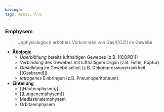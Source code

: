 ```yaml
---
bazinga: 
tags: m/m25, f/🫁
---
```

### Emphysem
> Unphysiologisch erhöhtes Vorkommen von Gas/[[O2]] im Gewebe
- **Ätiologie**
	- *Überblähung* bereits lufthaltigen Gewebes (z.B. [[COPD]])
	- *Verbindung* des Gewebes mit lufthaltigem Organ (z.B. Fistel, Ruptur)
	- *Gasbildung* im Gewebe selbst (z.B. Dekompressionskrankheit, [[Gasbrand]])
	- *Iatrogenes* Einbringen (z.B. Pneumoperitoneum)
- **Einteilung**
	- [[Hautemphysem]]
	- [[Lungenemphysem]]
	- Mediastinalemphysem
	- Orbitaemphysem